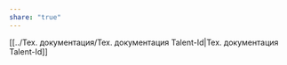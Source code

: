 ```yaml
---
share: "true"
---
```


[[../Тех. документация/Тех.  документация Talent-Id|Тех.  документация Talent-Id]]
